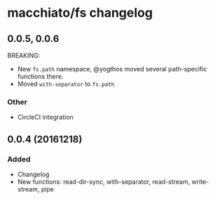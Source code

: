 # macchiato/fs changelog

## 0.0.5, 0.0.6

BREAKING:
- New `fs.path` namespace, @yogthos moved several path-specific functions there.
- Moved `with-separator` to `fs.path`

### Other
- CircleCI integration

## 0.0.4 (20161218)

### Added
- Changelog
- New functions: read-dir-sync, with-separator, read-stream, write-stream, pipe